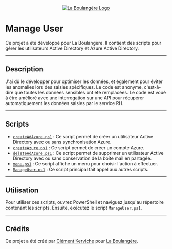 <p align="center"><a href="https://www.laboulangere.com/" target="_blank">
    <img src="https://www.laboulangere.com/app/uploads/2022/07/logo-la-boulangere.png" alt="La Boulangère Logo">
</a></p>

# Manage User

Ce projet a été développé pour La Boulangère. Il contient des scripts pour gérer les utilisateurs Active Directory et Azure Active Directory. 

---
## Description

J'ai dû le développer pour optimiser les données, et également pour éviter les anomalies lors des saisies spécifiques. Le code est anonyme, c'est-à-dire que toutes les données sensibles ont été remplacées. Le code est voué à être amélioré avec une interrogation sur une API pour récupérer automatiquement les données saisies par le service RH.

---
## Scripts

- [`createAdAzure.ps1`](assets/scripts/createAdAzure.ps1) : Ce script permet de créer un utilisateur Active Directory avec ou sans synchronisation Azure.
- [`createAzure.ps1`](assets/scripts/createAzure.ps1) : Ce script permet de créer un compte Azure.
- [`deleteAdAzure.ps1`](assets/scripts/deleteAdAzure.ps1) : Ce script permet de supprimer un utilisateur Active Directory avec ou sans conservation de la boîte mail en partagée.
- [`menu.ps1`](assets/scripts/menu.ps1) : Ce script affiche un menu pour choisir l'action à effectuer.
- [`ManageUser.ps1`](ManageUser.ps1) : Ce script principal fait appel aux autres scripts.

---
## Utilisation

Pour utiliser ces scripts, ouvrez PowerShell et naviguez jusqu'au répertoire contenant les scripts. Ensuite, exécutez le script `ManageUser.ps1`.

---
## Crédits

Ce projet a été créé par [Clément Kerviche](https://github.com/clement-krv) pour [La Boulangère](https://www.laboulangere.com).